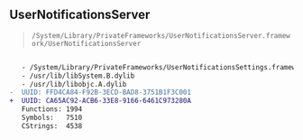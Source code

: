## UserNotificationsServer

> `/System/Library/PrivateFrameworks/UserNotificationsServer.framework/UserNotificationsServer`

```diff

   - /System/Library/PrivateFrameworks/UserNotificationsSettings.framework/UserNotificationsSettings
   - /usr/lib/libSystem.B.dylib
   - /usr/lib/libobjc.A.dylib
-  UUID: FFD4CA84-F92B-3ECD-BAD8-3751B1F3C001
+  UUID: CA65AC92-ACB6-33E8-9166-6461C973280A
   Functions: 1994
   Symbols:   7510
   CStrings:  4538

```
